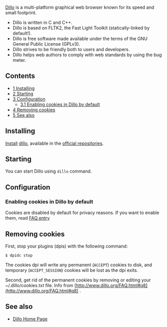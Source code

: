 [Dillo](http://www.Dillo.org) is a multi-platform graphical web browser known for its speed and small footprint.

*   Dillo is written in C and C++.
*   Dillo is based on FLTK2, the Fast Light Toolkit (statically-linked by default!).
*   Dillo is free software made available under the terms of the GNU General Public License (GPLv3).
*   Dillo strives to be friendly both to users and developers.
*   Dillo helps web authors to comply with web standards by using the bug meter.

## Contents

*   [1 Installing](#Installing)
*   [2 Starting](#Starting)
*   [3 Configuration](#Configuration)
    *   [3.1 Enabling cookies in Dillo by default](#Enabling_cookies_in_Dillo_by_default)
*   [4 Removing cookies](#Removing_cookies)
*   [5 See also](#See_also)

## Installing

[Install](/index.php/Install "Install") [dillo](https://www.archlinux.org/packages/?name=dillo), available in the [official repositories](/index.php/Official_repositories "Official repositories").

## Starting

You can start Dillo using `dillo` command.

## Configuration

### Enabling cookies in Dillo by default

Cookies are disabled by default for privacy reasons. If you want to enable them, read [FAQ entry](http://www.dillo.org/FAQ.html#q8)

## Removing cookies

First, stop your plugins (dpis) with the following command:

 `$ dpidc stop` 

The cookies dpi will write any permanent (`ACCEPT`) cookies to disk, and temporary (`ACCEPT_SESSION`) cookies will be lost as the dpi exits.

Second, get rid of the permanent cookies by removing or editing your ~/.dillo/cookies.txt file. Info from [http://www.dillo.org/FAQ.html#q8](http://www.dillo.org/FAQ.html#q8) .

## See also

*   [Dillo Home Page](http://www.dillo.org/)